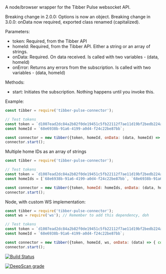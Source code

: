 A node/browser wrapper for the Tibber Pulse websocket API.

Breaking change in 2.0.0: Options is now an object.
Breaking change in 3.0.0: onData now required, exported class renamed (capitalized).

Parameters: 

* token: Required, from the Tibber API
* homeId: Required, from the Tibber API. Either a string or an array of strings.
* onData: Required. On data received. Is called with two variables - (data, homeId)
* onError: Returns any errors from the subscription. Is called with two variables - (data, homeId)

Methods: 

* start: Initiates the subscription. Nothing happens until you invoke this.

Example:

```javascript
const tibber = require('tibber-pulse-connector');

// Test tokens
const token = `d1007ead2dc84a2b82f0de19451c5fb22112f7ae11d19bf2bedb224a003ff74a`;
const homeId = `68e6938b-91a6-4199-a0d4-f24c22be87bb`;

const connector = new tibber({token, homeId, onData: (data, homeId) => { console.log(data, homeId) }});
connector.start();
```

Multiple home IDs as an array of strings

```javascript
const tibber = require('tibber-pulse-connector');

// Test tokens
const token = `d1007ead2dc84a2b82f0de19451c5fb22112f7ae11d19bf2bedb224a003ff74a`;
const homeIds = [`68e6938b-91a6-4199-a0d4-f24c22be87bb`, `68e6938b-91a6-4199-a0d4-f24c22be87bb`];

const connector = new tibber({token, homeId: homeIds, onData: (data, homeId) => { console.log(data, homeId) }});
connector.start();
```

Node, with custom WS implementation:

```javascript
const tibber = require('tibber-pulse-connector');
const ws = require('ws'); // Remember to add this dependency, doh

// Test tokens
const token = `d1007ead2dc84a2b82f0de19451c5fb22112f7ae11d19bf2bedb224a003ff74a`;
const homeId = `68e6938b-91a6-4199-a0d4-f24c22be87bb`;

const connector = new tibber({token, homeId, ws, onData: (data) => { console.log(data) }});
connector.start();
```


[![Build Status](https://travis-ci.com/kvasbo/tibber-pulse-connector.svg?branch=master)](https://travis-ci.com/kvasbo/tibber-pulse-connector)

[![DeepScan grade](https://deepscan.io/api/teams/5079/projects/6857/branches/60182/badge/grade.svg)](https://deepscan.io/dashboard#view=project&tid=5079&pid=6857&bid=60182)
